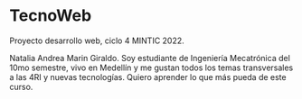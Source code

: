 # TecnoWeb
Proyecto desarrollo web, ciclo 4 MINTIC 2022.

Natalia Andrea Marin Giraldo.
Soy estudiante de Ingeniería Mecatrónica del 10mo semestre, vivo en Medellín y me gustan todos los temas transversales a las 4RI y nuevas tecnologías. Quiero aprender lo que más pueda de este curso. 
